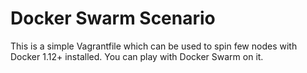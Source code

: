 # Docker Swarm Scenario

This is a simple Vagrantfile which can be used to spin few nodes with Docker 1.12+ installed. You
can play with Docker Swarm on it. 




